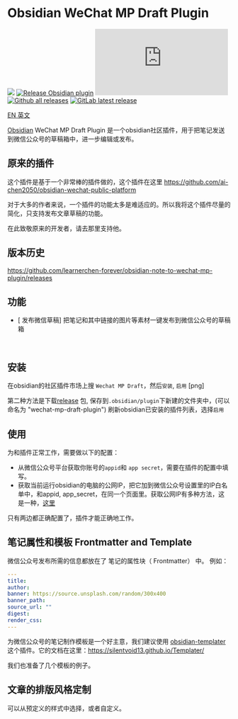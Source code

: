 # Obsidian WeChat MP Draft Plugin

[![](https://github.com/learnerchen-forever/obsidian-note-to-wechat-mp-plugin/actions/workflows/CI.yml/badge.svg)](https://github.com/learnerchen-forever/obsidian-note-to-wechat-mp-plugin/actions/workflows/CI.yml)
[![Release Obsidian plugin](https://github.com/learnerchen-forever/obsidian-note-to-wechat-mp-plugin/actions/workflows/release.yml/badge.svg)](https://github.com/learnerchen-forever/obsidian-note-to-wechat-mp-plugin/actions/workflows/release.yml)
[![GitHub license](https://badgen.net/github/license/Naereen/Strapdown.js)](https://github.com/learnerchen-forever/obsidian-note-to-wechat-mp-plugin/blob/master/LICENSE)
[![Github all releases](https://img.shields.io/github/downloads/learnerchen-forever/obsidian-note-to-wechat-mp-plugin/total.svg)](https://github.com/learnerchen-forever/obsidian-note-to-wechat-mp-plugin/releases/)
[![GitLab latest release](https://badgen.net/github/release/learnerchen-forever/obsidian-note-to-wechat-mp-plugin/)](https://github.com/learnerchen-forever/obsidian-note-to-wechat-mp-plugin/releases)

[EN 英文](./README.md) 


[Obsidian](https://obsidian.md/) WeChat MP Draft  Plugin 是一个obsidian社区插件，用于把笔记发送到微信公众号的草稿箱中，进一步编辑或发布。


## 原来的插件

这个插件是基于一个非常棒的插件做的，这个插件在这里 https://github.com/ai-chen2050/obsidian-wechat-public-platform 

对于大多的作者来说，一个插件的功能太多是难适应的。所以我将这个插件尽量的简化，只支持发布文章草稿的功能。

在此致敬原来的开发者，请去那里支持他。


## 版本历史
https://github.com/learnerchen-forever/obsidian-note-to-wechat-mp-plugin/releases

## 功能

- [ 发布微信草稿] 把笔记和其中链接的图片等素材一键发布到微信公众号的草稿箱

<br>



## 安装

在obsidian的社区插件市场上搜 `Wechat MP Draft`，然后`安装`,  `启用` [png]

第二种方法是下载[release](https://github.com/learnerchen-forever/obsidian-note-to-wechat-mp-plugin/releases) 包, 保存到`.obsidian/plugin`下新建的文件夹中，(可以命名为 "wechat-mp-draft-plugin") 刷新obsidian已安装的插件列表，选择`启用`



## 使用

为和插件正常工作，需要做以下的配置：

- 从微信公众号平台获取你账号的`appid`和 `app secret`，需要在插件的配置中填写。
- 获取当前运行obsidian的电脑的公网IP，把它加到微信公众号设置里的IP白名单中，和appid, app_secret，在同一个页面里。获取公网IP有多种方法，这是一种，[这里](https://tool.lu/ip/)

只有两边都正确配置了，插件才能正确地工作。


## 笔记属性和模板 Frontmatter and Template

微信公众号发布所需的信息都放在了 笔记的属性块（ Frontmatter） 中。 例如：

```yaml
---
title:
author: 
banner: https://source.unsplash.com/random/300x400
banner_path: 
source_url: ""
digest:
render_css:
---
```
为微信公众号的笔记制作模板是一个好主意，我们建议使用 [obsidian-templater](https://github.com/SilentVoid13/Templater) 这个插件。它的文档在这里：https://silentvoid13.github.io/Templater/ 


我们也准备了几个模板的例子。

## 文章的排版风格定制

可以从预定义的样式中选择，或者自定义。

